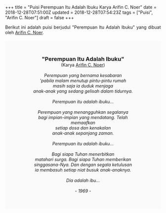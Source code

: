 +++
title = "Puisi Perempuan Itu Adalah Ibuku Karya Arifin C. Noer"
date = 2018-12-28T07:51:00Z
updated = 2018-12-28T07:54:23Z
tags = ["Puisi", "Arifin C. Noer"]
draft = false
+++

<div dir="ltr" style="text-align: left;" trbidi="on"><div dir="ltr" style="text-align: left;" trbidi="on"><div dir="ltr" style="text-align: left;" trbidi="on"><div style="text-align: justify;">Berikut ini adalah puisi berjudul "Perempuan Itu Adalah Ibuku" yang dibuat oleh <a href="https://ensiklopedia.kemdikbud.go.id/sastra/artikel/Arifin_C_Noer" target="_blank">Arifin C. Noer</a>. </div><br /><div style="background: #FAFAFA; font-size: 14px; height: auto; margin: 0 auto; padding: 50px; text-align: center; width: auto;"><span style="font-size: 18px;"><b>"Perempuan Itu Adalah Ibuku"</b></span><br />(Karya <a href="https://www.sekata.web.id/tags/arifin-c.-noer" target="_blank">Arifin C. Noer</a>)<br /><br /><i>Perempuan yang bernama kesabaran</i><br /><i>'pabila malam menutup pintu-pintu rumah</i><br /><i>masih saja ia duduk menjaga</i><br /><i>anak-anak yang sedang gelisah dalam tidurnya.</i><br /><br /><i>Perempuan itu adalah ibuku...</i><br /><br /><i>Perempuan yang menangguhkan segalanya</i><br /><i>bagi impian-impian yang mendatang. Telah</i><br /><i>memaafkan</i><br /><i>setiap dosa dan kenakalan</i><br /><i>anak-anak sepanjang zaman.</i><br /><br /><i>Perempuan itu adalah ibuku...</i><br /><br /><i>Bagi siapa Tuhan menerbitkan</i><br /><i>matahari surga. Bagi siapa Tuhan memberikan</i><br /><i>singgasana-Nya. Dan dengan segala ketulusan</i><br /><i>ia membasuh setiap niat busuk anak-anaknya.</i><br /><br /><i>Dia adalah ibu...</i><br /><br /><i>- 1969 -</i> </div></div></div></div>
